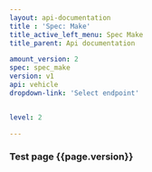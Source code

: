 ```yaml
---
layout: api-documentation
title : 'Spec: Make'
title_active_left_menu: Spec Make
title_parent: Api documentation

amount_version: 2
spec: spec_make
version: v1
api: vehicle
dropdown-link: 'Select endpoint'


level: 2

---
```



### Test page {{page.version}}


